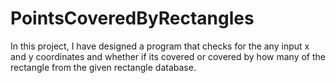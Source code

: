 # PointsCoveredByRectangles
In this project, I have designed a program that checks for the any input x and y coordinates and whether if its covered or covered by how many of the rectangle from the given rectangle database.
